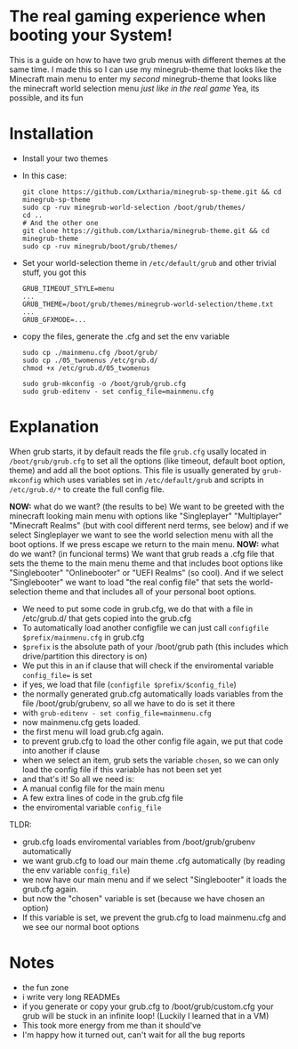 # The real gaming experience when booting your System!

This is a guide on how to have two grub menus with different themes at the same time.
I made this so I can use my minegrub-theme that looks like the Minecraft main menu to enter my _second_ minegrub-theme that looks like the minecraft world selection menu _just like in the real game_
Yea, its possible, and its fun

# Installation
- Install your two themes
- In this case:
    ```
    git clone https://github.com/Lxtharia/minegrub-sp-theme.git && cd minegrub-sp-theme
    sudo cp -ruv minegrub-world-selection /boot/grub/themes/
    cd ..
    # And the other one
    git clone https://github.com/Lxtharia/minegrub-theme.git && cd minegrub-theme
    sudo cp -ruv minegrub/boot/grub/themes/
    ```
- Set your world-selection theme in `/etc/default/grub` and other trivial stuff, you got this
    ```
    GRUB_TIMEOUT_STYLE=menu
    ...
    GRUB_THEME=/boot/grub/themes/minegrub-world-selection/theme.txt
    ...
    GRUB_GFXMODE=...
    ```
    
- copy the files, generate the .cfg and set the env variable
    ```
    sudo cp ./mainmenu.cfg /boot/grub/
    sudo cp ./05_twomenus /etc/grub.d/
    chmod +x /etc/grub.d/05_twomenus

    sudo grub-mkconfig -o /boot/grub/grub.cfg
    sudo grub-editenv - set config_file=mainmenu.cfg
    ```

# Explanation
When grub starts, it by default reads the file `grub.cfg` usally located in `/boot/grub/grub.cfg` to set all the options (like timeout, default boot option, theme) and add all the boot options.
This file is usually generated by `grub-mkconfig` which uses variables set in `/etc/default/grub` and scripts in `/etc/grub.d/*` to create the full config file.

**NOW:** what do we want? (the results to be)
We want to be greeted with the minecraft looking main menu with options like "Singleplayer" "Multiplayer" "Minecraft Realms" (but with cool different nerd terms, see below) and if we select Singleplayer we want to see the world selection menu with all the boot options. If we press escape we return to the main menu.
**NOW:** what do we want? (in funcional terms)
We want that grub reads a .cfg file that sets the theme to the main menu theme and that includes boot options like "Singlebooter" "Onlinebooter" or "UEFI Realms" (so cool). 
And if we select "Singlebooter" we want to load "the real config file" that sets the world-selection theme and that includes all of your personal boot options.

- We need to put some code in grub.cfg, we do that with a file in /etc/grub.d/ that gets copied into the grub.cfg
- To automatically load another configfile we can just call `configfile $prefix/mainmenu.cfg` in grub.cfg
- `$prefix` is the absolute path of your /boot/grub path (this includes which drive/partition this directory is on)
- We put this in an if clause that will check if the enviromental variable `config_file=` is set 
- if yes, we load that file (`configfile $prefix/$config_file`)
- the normally generated grub.cfg automatically loads variables from the file /boot/grub/grubenv, so all we have to do is set it there 
- with `grub-editenv - set config_file=mainmenu.cfg`
- now mainmenu.cfg gets loaded.
- the first menu will load grub.cfg again.
- to prevent grub.cfg to load the other config file again, we put that code into another if clause
- when we select an item, grub sets the variable `chosen`, so we can only load the config file if this variable has not been set yet
- and that's it!
So all we need is:
- A manual config file for the main menu
- A few extra lines of code in the grub.cfg file
- the enviromental variable `config_file`

TLDR:
- grub.cfg loads enviromental variables from /boot/grub/grubenv automatically
- we want grub.cfg to load our main theme .cfg automatically (by reading the env variable `config_file`)
- we now have our main menu and if we select "Singlebooter" it loads the grub.cfg again.
- but now the "chosen" variable is set (because we have chosen an option)
- If this variable is set, we prevent the grub.cfg to load mainmenu.cfg and we see our normal boot options
# Notes
- the fun zone
- i write very long READMEs
- if you generate or copy your grub.cfg to /boot/grub/custom.cfg your grub will be stuck in an infinite loop! (Luckily I learned that in a VM)
- This took more energy from me than it should've
- I'm happy how it turned out, can't wait for all the bug reports
